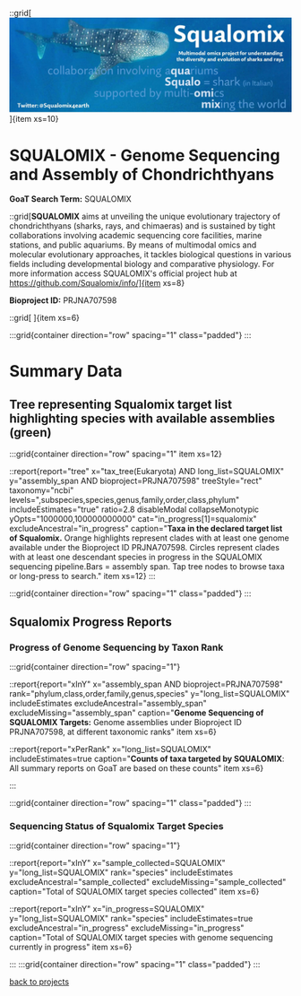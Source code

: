 

::grid[![GoaT](/static/images/Squalomix-logo5.jpeg)]{item xs=10}

# SQUALOMIX - Genome Sequencing and Assembly of Chondrichthyans
**GoaT Search Term:** SQUALOMIX


::grid[**SQUALOMIX** aims at unveiling the unique evolutionary trajectory of chondrichthyans (sharks, rays, and chimaeras) and is sustained by tight collaborations involving academic sequencing core facilities, marine stations, and public aquariums. By means of multimodal omics and molecular evolutionary approaches, it tackles biological questions in various fields including developmental biology and comparative physiology. For more information access SQUALOMIX's official project hub at https://github.com/Squalomix/info/]{item xs=8}

**Bioproject ID:** PRJNA707598

::grid[ ]{item xs=6}


:::grid{container direction="row" spacing="1" class="padded"}
:::

# Summary Data

## Tree representing Squalomix target list highlighting species with available assemblies (green)

:::grid{container direction="row" spacing="1" item xs=12}

::report{report="tree" x="tax_tree(Eukaryota) AND long_list=SQUALOMIX" y="assembly_span AND bioproject=PRJNA707598" treeStyle="rect" taxonomy="ncbi" levels=",subspecies,species,genus,family,order,class,phylum" includeEstimates="true" ratio=2.8 disableModal collapseMonotypic yOpts="1000000,100000000000" cat="in_progress[1]=squalomix" excludeAncestral="in_progress" caption="**Taxa in the declared target list of Squalomix.** Orange highlights represent clades with at least one genome  available under the Bioproject ID PRJNA707598. Circles represent clades with at least one descendant species in progress in the SQUALOMIX sequencing pipeline.Bars = assembly span. Tap tree nodes to browse taxa or long-press to search." item xs=12}
:::


:::grid{container direction="row" spacing="1" class="padded"}
:::

## Squalomix Progress Reports
### Progress of Genome Sequencing by Taxon Rank
:::grid{container direction="row" spacing="1"}

::report{report="xInY" x="assembly_span AND bioproject=PRJNA707598" rank="phylum,class,order,family,genus,species" y="long_list=SQUALOMIX" includeEstimates excludeAncestral="assembly_span" excludeMissing="assembly_span" caption="**Genome Sequencing of SQUALOMIX Targets:** Genome assemblies under Bioproject ID PRJNA707598, at different taxonomic ranks" item xs=6}

::report{report="xPerRank" x="long_list=SQUALOMIX" includeEstimates=true caption="**Counts of taxa targeted by SQUALOMIX**: All summary reports on GoaT are based on these counts" item xs=6}

:::

:::grid{container direction="row" spacing="1" class="padded"}
:::

### Sequencing Status of Squalomix Target Species

:::grid{container direction="row" spacing="1"}

::report{report="xInY" x="sample_collected=SQUALOMIX" y="long_list=SQUALOMIX" rank="species" includeEstimates excludeAncestral="sample_collected" excludeMissing="sample_collected" caption="Total of SQUALOMIX target species collected" item xs=6}

::report{report="xInY" x="in_progress=SQUALOMIX" y="long_list=SQUALOMIX" rank="species" includeEstimates=true excludeAncestral="in_progress" excludeMissing="in_progress" caption="Total of SQUALOMIX  target species with genome sequencing currently in progress" item xs=6}

:::
:::grid{container direction="row" spacing="1" class="padded"}
:::



[back to projects](/projects)
